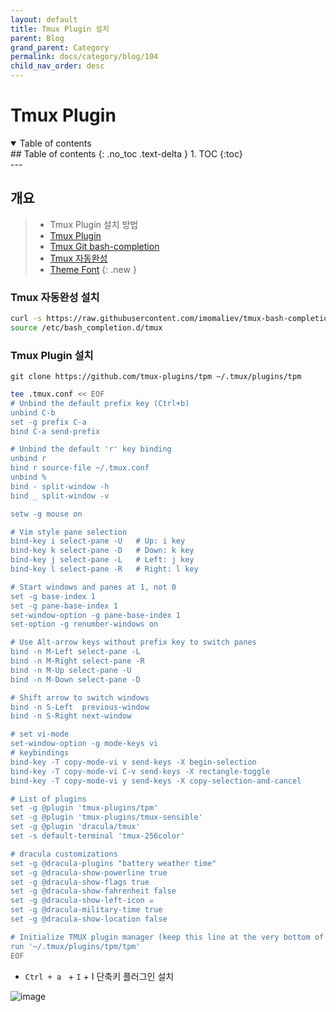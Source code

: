 ```yaml
---
layout: default
title: Tmux Plugin 설치
parent: Blog
grand_parent: Category
permalink: docs/category/blog/104
child_nav_order: desc
---
```


# Tmux Plugin
<details open markdown="block">
  <summary>
    Table of contents
  </summary>
  ## Table of contents
  {: .no_toc .text-delta }
1. TOC
{:toc}
</details>
---

## 개요

> - Tmux Plugin 설치 방법
> - [Tmux Plugin](https://github.com/tmux-plugins/tpm)
> - [Tmux Git bash-completion](https://github.com/imomaliev/tmux-bash-completion/blob/master/completions/tmux)
> - [Tmux 자동완성](https://russellparker.me/post/2018/02/16/tmux-bash-autocomplete/)
> - [Theme Font](https://www.nerdfonts.com/font-downloads)
{: .new }

### Tmux 자동완성 설치

```bash
curl -s https://raw.githubusercontent.com/imomaliev/tmux-bash-completion/master/completions/tmux > /etc/bash_completion.d/tmux
source /etc/bash_completion.d/tmux
```

### Tmux Plugin 설치

```
git clone https://github.com/tmux-plugins/tpm ~/.tmux/plugins/tpm
```

```bash
tee .tmux.conf << EOF
# Unbind the default prefix key (Ctrl+b)
unbind C-b
set -g prefix C-a
bind C-a send-prefix

# Unbind the default 'r' key binding
unbind r
bind r source-file ~/.tmux.conf
unbind %
bind - split-window -h
bind _ split-window -v

setw -g mouse on

# Vim style pane selection
bind-key i select-pane -U   # Up: i key
bind-key k select-pane -D   # Down: k key
bind-key j select-pane -L   # Left: j key
bind-key l select-pane -R   # Right: l key

# Start windows and panes at 1, not 0
set -g base-index 1
set -g pane-base-index 1
set-window-option -g pane-base-index 1
set-option -g renumber-windows on

# Use Alt-arrow keys without prefix key to switch panes
bind -n M-Left select-pane -L
bind -n M-Right select-pane -R
bind -n M-Up select-pane -U
bind -n M-Down select-pane -D

# Shift arrow to switch windows
bind -n S-Left  previous-window
bind -n S-Right next-window

# set vi-mode
set-window-option -g mode-keys vi
# keybindings
bind-key -T copy-mode-vi v send-keys -X begin-selection
bind-key -T copy-mode-vi C-v send-keys -X rectangle-toggle
bind-key -T copy-mode-vi y send-keys -X copy-selection-and-cancel

# List of plugins
set -g @plugin 'tmux-plugins/tpm'
set -g @plugin 'tmux-plugins/tmux-sensible'
set -g @plugin 'dracula/tmux'
set -s default-terminal 'tmux-256color'

# dracula customizations
set -g @dracula-plugins "battery weather time"
set -g @dracula-show-powerline true
set -g @dracula-show-flags true
set -g @dracula-show-fahrenheit false
set -g @dracula-show-left-icon ☠
set -g @dracula-military-time true
set -g @dracula-show-location false

# Initialize TMUX plugin manager (keep this line at the very bottom of tmux.conf)
run '~/.tmux/plugins/tpm/tpm'
EOF
```

- `Ctrl + a ` + `I` <prefix> + I 단축키 플러그인 설치

![image](https://github.com/heaths2/heaths2.github.io/assets/36792594/d627b3b7-613a-42c3-8be4-02f15cc10d30)
